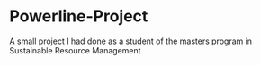 # Powerline-Project
A small project I had done as a student of the masters program in Sustainable Resource Management
